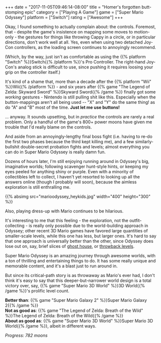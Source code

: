 +++
date = "2017-11-05T09:46:14-08:00"
title = "Homer's forgotten butt-stomping epic"
category = ["Playing A Game"]
game = ["Super Mario Odyssey"]
platform = ["Switch"]
rating = ["Awesome"]
+++

Okay, I found something to actually complain about: the controls.  Foremost, that - despite the game's insistence on mapping some moves to motion-only - the gestures for things like throwing Cappy in a circle, or in particular directions, don't work well at all.  Yes, even when using two detached Joy-Con controllers, as the loading screen continues to annoyingly recommend.

(Which, by the way, just isn't as comfortable as using the {{% platform "Switch" %}}Switch{{% /platform %}}'s Pro Controller.  The right-hand Joy-Con's analog stick is difficult to use, since pushing it requires loosing your grip on the controller itself.)

It's kind of a shame that, more than a decade after the {{% platform "Wii" %}}Wii{{% /platform %}} - and six years after {{% game "The Legend of Zelda: Skyward Sword" %}}Skyward Sword{{% /game %}} finally got some <i>working</i> gestures - Nintendo is still pulling shit like this.  Especially when the button-mappings aren't all being used -- "X" and "Y" do the same thing! as do "A" and "B" most of the time.  <b>Just let me use buttons!</b>

... anyway.  It sounds upsetting, but in <i>practice</i> the controls are rarely a real problem.  Only a handful of the game's 800+ power moons have given me trouble that I'd really blame on the controls.

And aside from an annoyingly-lengthy final boss fight (i.e. having to re-do the first two phases because the third kept killing me), and a few similarly-bullshit double-secret probation fights and levels; almost everything you can do in Super Mario Odyssey is really damn fun.

Dozens of hours later, I'm still enjoying running around in Odyssey's big, imaginative worlds; following scavenger hunt-style hints, or keeping my eyes peeled for anything shiny or purple.  Even with a minority of collectibles left to collect, I haven't yet resorted to looking up all the answers online (though I probably will soon), because the aimless exploration is still enthralling me.

{{% absimg src="marioodyssey_heykids.jpg" width="400" height="300" %}}

Also, playing dress-up with Mario continues to be hilarious.

It's interesting to me that this feeling - the exploration, not the outfit-collecting - is really only possible due to the world-building approach in Odyssey; other recent 3D Mario games have favored large quantities of smaller-scale levels, while this one has less, but larger ones.  It's hard to say that one approach is universally better than the other, since Odyssey does lose out on, say, brief slices of <a href="https://www.mariowiki.com/Shifty_Boo_Mansion">ghost house</a>, or <a href="https://www.mariowiki.com/Throwback_Galaxy">throwback levels</a>.

Super Mario Odyssey is an amazing journey through awesome worlds, with a ton of thrilling and entertaining things to do.  It has some really unique and memorable content, and it's a blast just to run around in.

But since its critical-path story is as throwaway as Mario's ever had, I don't think it's easy to say that this deeper-but-narrower world design is a total victory over, say, {{% game "Super Mario 3D World" %}}3D World{{% /game %}}'s prolific level count.

<b>Better than</b>: {{% game "Super Mario Galaxy 2" %}}Super Mario Galaxy 2{{% /game %}}  
<b>Not as good as</b>: {{% game "The Legend of Zelda: Breath of the Wild" %}}The Legend of Zelda: Breath of the Wild{{% /game %}}  
<b>About as good as</b>: {{% game "Super Mario 3D World" %}}Super Mario 3D World{{% /game %}}, albeit in different ways.

<i>Progress: 782 moons</i>
